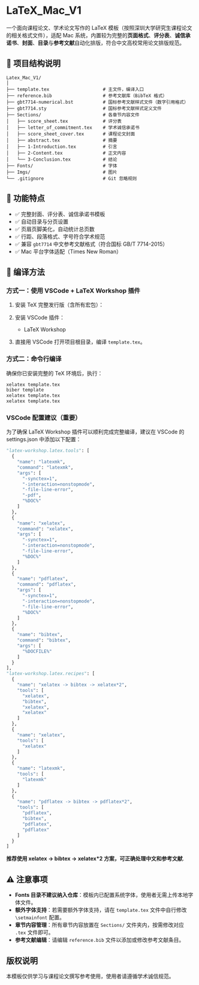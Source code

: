 # LaTeX_Mac_V1

一个面向课程论文、学术论文写作的 LaTeX 模板（按照深圳大学研究生课程论文的相关格式文件），适配 Mac 系统，内置较为完整的**页面格式**、**评分表**、**诚信承诺书**、**封面**、**目录**与**参考文献**自动化排版，符合中文高校常用论文排版规范。

## 📂 项目结构说明
``` shell
Latex_Mac_V1/
│
├── template.tex                    # 主文件，编译入口
├── reference.bib                   # 参考文献库（BibTeX 格式）
├── gbt7714-numerical.bst           # 国标参考文献样式文件（数字引用格式）
├── gbt7714.sty                     # 国标参考文献样式定义文件
├── Sections/                       # 各章节内容文件
│   ├── score_sheet.tex             # 评分表
│   ├── letter_of_commitment.tex    # 学术诚信承诺书
│   ├── score_sheet_cover.tex       # 课程论文封面
│   ├── abstract.tex                # 摘要
│   ├── 1-Introduction.tex          # 引言
│   ├── 2-Content.tex               # 正文内容
│   └── 3-Conclusion.tex            # 结论
├── Fonts/                          # 字体
├── Imgs/                           # 图片
└── .gitignore                      # Git 忽略规则
```

## 📖 功能特点

- ✅ 完整封面、评分表、诚信承诺书模板
- ✅ 自动目录与分页设置
- ✅ 页眉页脚美化，自动统计总页数
- ✅ 行距、段落格式、字号符合学术规范
- ✅ 兼容 `gbt7714` 中文参考文献格式（符合国标 GB/T 7714-2015）
- ✅ Mac 平台字体适配（Times New Roman）

## 🚀 编译方法

### 方式一：使用 VSCode + LaTeX Workshop 插件

1. 安装 TeX 完整发行版（含所有宏包）：

2. 安装 VSCode 插件：
    - LaTeX Workshop

3. 直接用 VSCode 打开项目根目录，编译 `template.tex`。

### 方式二：命令行编译

确保你已安装完整的 TeX 环境后，执行：

```bash
xelatex template.tex
biber template
xelatex template.tex
xelatex template.tex
```

### VSCode 配置建议（重要）
为了确保 LaTeX Workshop 插件可以顺利完成完整编译，建议在 VSCode 的 settings.json 中添加以下配置：
```python
"latex-workshop.latex.tools": [
  {
    "name": "latexmk",
    "command": "latexmk",
    "args": [
      "-synctex=1",
      "-interaction=nonstopmode",
      "-file-line-error",
      "-pdf",
      "%DOC%"
    ]
  },
  {
    "name": "xelatex",
    "command": "xelatex",
    "args": [
      "-synctex=1",
      "-interaction=nonstopmode",
      "-file-line-error",
      "%DOC%"
    ]
  },
  {
    "name": "pdflatex",
    "command": "pdflatex",
    "args": [
      "-synctex=1",
      "-interaction=nonstopmode",
      "-file-line-error",
      "%DOC%"
    ]
  },
  {
    "name": "bibtex",
    "command": "bibtex",
    "args": [
      "%DOCFILE%"
    ]
  }
],
"latex-workshop.latex.recipes": [
  {
    "name": "xelatex -> bibtex -> xelatex*2",
    "tools": [
      "xelatex",
      "bibtex",
      "xelatex",
      "xelatex"
    ]
  },
  {
    "name": "xelatex",
    "tools": [
      "xelatex"
    ]
  },
  {
    "name": "latexmk",
    "tools": [
      "latexmk"
    ]
  },
  {
    "name": "pdflatex -> bibtex -> pdflatex*2",
    "tools": [
      "pdflatex",
      "bibtex",
      "pdflatex",
      "pdflatex"
    ]
  }
]
```
**推荐使用 xelatex -> bibtex -> xelatex*2 方案，可正确处理中文和参考文献**.

## ⚠️ 注意事项
- **Fonts 目录不建议纳入仓库**：模板内已配置系统字体，使用者无需上传本地字体文件。
- **额外字体支持**：若需要额外字体支持，请在 `template.tex` 文件中自行修改 `\setmainfont` 配置。
- **章节内容管理**：所有章节内容放置在 `Sections/` 文件夹内，按需修改对应 `.tex` 文件即可。
- **参考文献编辑**：请编辑 `reference.bib` 文件以添加或修改参考文献条目。


## 版权说明

本模板仅供学习与课程论文撰写参考使用，使用者请遵循学术诚信规范。